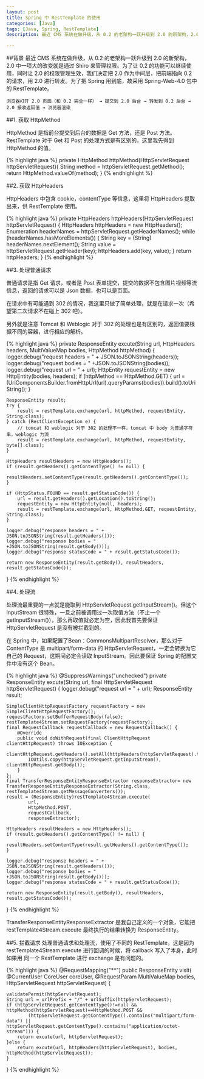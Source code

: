 ```yaml
---
layout: post
title: Spring 中 RestTemplate 的使用
categories: [Java]
tags: [Java, Spring, RestTemplate]
description: 最近 CMS 系统在做升级，从 0.2 的老架构一跃升级到 2.0 的新架构，2.0 中一项大的改变就是通过 Shiro 来管理权限。为了让 0.2 的功能可以继续使用，同时让 2.0 的权限管理生效，我们决定把 2.0 作为中间层，把前端指向 0.2 的请求，用 2.0 进行转发。为了把 Spring 用到底，故采用 Spring-Web-4.0 包中的 RestTemplate。

---
```


##背景
最近 CMS 系统在做升级，从 0.2 的老架构一跃升级到 2.0 的新架构，2.0 中一项大的改变就是通过 Shiro 来管理权限。为了让 0.2 的功能可以继续使用，同时让 2.0 的权限管理生效，我们决定把 2.0 作为中间层，把前端指向 0.2 的请求，用 2.0 进行转发。为了把 Spring 用到底，故采用 Spring-Web-4.0 包中的 RestTemplate。

	浏览器打开 2.0 页面（和 0.2 完全一样） → 提交到 2.0 后台 → 转发到 0.2 后台 → 2.0 接收返回值 → 浏览器渲染

##1. 获取 HttpMethod

HttpMethod 是指前台提交到后台的数据是 Get 方法，还是 Post 方法。RestTemplate 对于 Get 和 Post 的处理方式是有区别的，这里我先得到 HttpMethod 的值。

{% highlight java %}
private HttpMethod httpMethod(HttpServletRequest httpServletRequest){
	String method = httpServletRequest.getMethod();
	return HttpMethod.valueOf(method);
}
{% endhighlight %}

##2. 获取 HttpHeaders

HttpHeaders 中包含 cookie，contentType 等信息，这里将 HttpHeaders 提取出来，供 RestTemplate 使用。

{% highlight java %}
private HttpHeaders httpHeaders(HttpServletRequest httpServletRequest) {
	HttpHeaders httpHeaders = new HttpHeaders();
	Enumeration headerNames = httpServletRequest.getHeaderNames();
	while (headerNames.hasMoreElements()) {
		String key = (String) headerNames.nextElement();
		String value = httpServletRequest.getHeader(key);
		httpHeaders.add(key, value);
	}
	return httpHeaders;
}
{% endhighlight %}

##3. 处理普通请求

普通请求是指 Get 请求，或者是 Post 表单提交，提交的数据不包含图片视频等流信息，返回的请求可以是 Json 数据，也可以是页面。

在请求中有可能遇到 302 的情况，我这里只做了简单处理，就是在请求一次（希望第二次请求不在碰上 302 吧）。

另外就是注意 Tomcat 和 Weblogic 对于 302 的处理也是有区别的，返回值要根据不同的容器，进行相应的解析。

{% highlight java %}
private ResponseEntity<String> excute(String url, HttpHeaders headers, MultiValueMap bodies, HttpMethod httpMethod) {
	logger.debug("request headers = " + JSON.toJSONString(headers));
	logger.debug("request bodies = " +JSON.toJSONString(bodies));
	logger.debug("request url = " + url);
	HttpEntity requestEntity = new HttpEntity(bodies, headers);
	if (httpMethod == HttpMethod.GET) {
		url = (UriComponentsBuilder.fromHttpUrl(url).queryParams(bodies)).build().toUriString();
	}
	
	ResponseEntity result;
	try {
		result = restTemplate.exchange(url, httpMethod, requestEntity, String.class);
	} catch (RestClientException e) {
		// tomcat 和 weblogic 对于 302 的处理不一样，tomcat 中 body 为普通字符串，weblogic 为流
		result = restTemplate.exchange(url, httpMethod, requestEntity, byte[].class);
	}
	
	HttpHeaders resultHeaders = new HttpHeaders();
	if (result.getHeaders().getContentType() != null) {
		resultHeaders.setContentType(result.getHeaders().getContentType());
	}
	
	if (HttpStatus.FOUND == result.getStatusCode()) {
		url = result.getHeaders().getLocation().toString();
		requestEntity = new HttpEntity(null, headers);
		result = restTemplate.exchange(url, HttpMethod.GET, requestEntity, String.class);
	}
	
	logger.debug("response headers = " + JSON.toJSONString(result.getHeaders()));
	logger.debug("response bodies = " +JSON.toJSONString(result.getBody()));
	logger.debug("response statusCode = " + result.getStatusCode());
	
	return new ResponseEntity(result.getBody(), resultHeaders, result.getStatusCode());
}
{% endhighlight %}

##4. 处理流

处理流最重要的一点就是能取到 HttpServletRequest.getInputStream()。但这个 InputStream 很特殊，一旦之前被调用过一次取值方法（不止一个 getInputStream()），那么再取值就必定为空，因此我首先要保证 HttpServletRequest 是没有被拦截到的。

在 Spring 中，如果配置了Bean：CommonsMultipartResolver，那么对于 ContentType 是 multipart/form-data 的 HttpServletRequest，一定会转换为它自己的 Request，这期间必定会读取 InputStream。因此要保证 Spring 的配置文件中没有这个 Bean。

{% highlight java %}
@SuppressWarnings("unchecked")
private ResponseEntity<String> excute(String url, final HttpServletRequest httpServletRequest) {
	logger.debug("request url = " + url);
	ResponseEntity result;
	
	SimpleClientHttpRequestFactory requestFactory = new SimpleClientHttpRequestFactory();
	requestFactory.setBufferRequestBody(false);     
	restTemplate4Stream.setRequestFactory(requestFactory); 
	final RequestCallback requestCallback = new RequestCallback() {
		@Override
		public void doWithRequest(final ClientHttpRequest clientHttpRequest) throws IOException {
			clientHttpRequest.getHeaders().setAll(httpHeaders(httpServletRequest).toSingleValueMap());
			IOUtils.copy(httpServletRequest.getInputStream(), clientHttpRequest.getBody());
		}
	};
	final TransferResponseEntityResponseExtractor responseExtractor= new TransferResponseEntityResponseExtractor(String.class, restTemplate4Stream.getMessageConverters());
	result = (ResponseEntity)restTemplate4Stream.execute(
			url, 
			HttpMethod.POST, 
			requestCallback, 
			responseExtractor);
	
	HttpHeaders resultHeaders = new HttpHeaders();
	if (result.getHeaders().getContentType() != null) {
		resultHeaders.setContentType(result.getHeaders().getContentType());
	}
	
	logger.debug("response headers = " + JSON.toJSONString(result.getHeaders()));
	logger.debug("response bodies = " +JSON.toJSONString(result.getBody()));
	logger.debug("response statusCode = " + result.getStatusCode());
	
	return new ResponseEntity(result.getBody(), resultHeaders, result.getStatusCode());
}
{% endhighlight %}

TransferResponseEntityResponseExtractor 是我自己定义的一个对象，它能把 restTemplate4Stream.execute 最终执行的结果转换为 ResponseEntity。

##5. 拦截请求
处理普通请求和处理流，使用了不同的 RestTemplate，这是因为 restTemplate4Stream.execute 进行回调的时候，将 callback 写入了本身，此时如果用 同一个 RestTemplate 进行 exchange 是有问题的。

{% highlight java %}
@RequestMapping("**")
public ResponseEntity<String> visit(
		@CurrentUser CoreUser coreUser, 
		@RequestParam MultiValueMap bodies, 
		HttpServletRequest httpServletRequest) {
	
	validatePermit(httpServletRequest);
	String url = urlPrefix + "/" + urlSuffix(httpServletRequest);
	if (httpServletRequest.getContentType()!=null && httpMethod(httpServletRequest)==HttpMethod.POST &&
			(httpServletRequest.getContentType().contains("multipart/form-data") || httpServletRequest.getContentType().contains("application/octet-stream"))) {
		return excute(url, httpServletRequest);
	}else {
		return excute(url, httpHeaders(httpServletRequest), bodies, httpMethod(httpServletRequest));
	}
}
{% endhighlight %}

